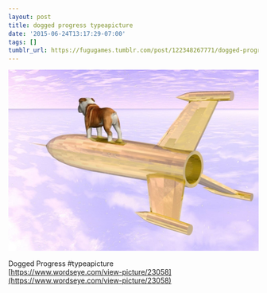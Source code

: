 ```yaml
---
layout: post
title: dogged progress typeapicture
date: '2015-06-24T13:17:29-07:00'
tags: []
tumblr_url: https://fugugames.tumblr.com/post/122348267771/dogged-progress-typeapicture
---
```

 ![](/tumblr_files/tumblr_nqgld5gHEp1tgne1po1_1280.jpg)  

Dogged Progress #typeapicture  
[https://www.wordseye.com/view-picture/23058](https://www.wordseye.com/view-picture/23058)

